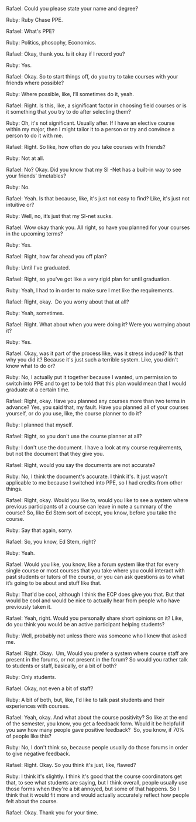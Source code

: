 Rafael: Could you please state your name and degree? 

Ruby: Ruby Chase PPE. 

Rafael: What's PPE?

Ruby: Politics, phosophy, Economics. 

Rafael: Okay, thank you. Is it okay if I record you?

Ruby: Yes. 

Rafael: Okay. So to start things off, do you try to take courses with your friends where possible?  

Ruby: Where possible, like, I’ll sometimes do it, yeah.

Rafael: Right. Is this, like, a significant factor in choosing field courses or is it something that you try to do after selecting them?

Ruby: Oh, it's not significant. Usually after. If I have an elective course within my major, then I might tailor it to a person or try and convince a person to do it with me.

Rafael: Right. So like, how often do you take courses with friends? 

Ruby: Not at all.

Rafael: No? Okay. Did you know that my SI -Net has a built-in way to see your friends' timetables? 

Ruby: No.

Rafael: Yeah. Is that because, like, it's just not easy to find? Like, it's just not intuitive or?

Ruby: Well, no, it’s just that my SI-net sucks. 

Rafael: Wow okay thank you. All right, so have you planned for your courses in the upcoming terms?

Ruby: Yes. 

Rafael: Right, how far ahead you off plan? 

Ruby: Until I've graduated. 

Rafael: Right, so you've got like a very rigid plan for until graduation. 

Ruby: Yeah, I had to in order to make sure I met like the requirements. 

Rafael: Right, okay.  Do you worry about that at all?

Ruby: Yeah, sometimes. 

Rafael: Right. What about when you were doing it? Were you worrying about it? 

Ruby: Yes. 

Rafael: Okay, was it part of the process like, was it stress induced? Is that why you did it? Because it's just such a terrible system. Like, you didn't know what to do or? 

Ruby: No, I actually put it together because I wanted, um permission to switch into PPE and to get to be told that this plan would mean that I would graduate at a certain time. 

Rafael: Right, okay. Have you planned any courses more than two terms in advance? Yes, you said that, my fault. Have you planned all of your courses yourself, or do you use, like, the course planner to do it?

Ruby: I planned that myself. 

Rafael: Right, so you don't use the course planner at all?

Ruby: I don't use the document. I have a look at my course requirements, but not the document that they give you. 

Rafael: Right, would you say the documents are not accurate? 

Ruby: No, I think the document's accurate. I think it's. It just wasn't applicable to me because I switched into PPE, so I had credits from other things. 

Rafael: Right, okay. Would you like to, would you like to see a system where previous participants of a course can leave in note a summary of the course? So, like Ed Stem sort of except, you know, before you take the course. 

Ruby: Say that again, sorry. 

Rafael: So, you know, Ed Stem, right? 

Ruby: Yeah.

Rafael: Would you like, you know, like a forum system like that for every single course or most courses that you take where you could interact with past students or tutors of the course, or you can ask questions as to what it’s going to be about and stuff like that. 

Ruby: That'd be cool, although I think the ECP does give you that. But that would be cool and would be nice to actually hear from people who have previously taken it. 

Rafael: Yeah, right. Would you personally share short opinions on it? Like, do you think you would be an active participant helping students? 

Ruby: Well, probably not unless there was someone who I knew that asked me. 

Rafael: Right. Okay.  Um, Would you prefer a system where course staff are present in the forums, or not present in the forum? So would you rather talk to students or staff, basically, or a bit of both? 

Ruby: Only students. 

Rafael: Okay, not even a bit of staff?

Ruby: A bit of both, but, like, I'd like to talk past students and their experiences with courses. 

Rafael: Yeah, okay. And what about the course positivity? So like at the end of the semester, you know, you get a feedback form. Would it be helpful if you saw how many people gave positive feedback?  So, you know, if 70% of people like this? 

Ruby: No, I don't think so, because people usually do those forums in order to give negative feedback. 

Rafael: Right. Okay. So you think it's just, like, flawed?

Ruby: I think it's slightly. I think it's good that the course coordinators get that, to see what students are saying, but I think overall, people usually use those forms when they're a bit annoyed, but some of that happens. So I think that it would fit more and would actually accurately reflect how people felt about the course. 

Rafael: Okay. Thank you for your time.
